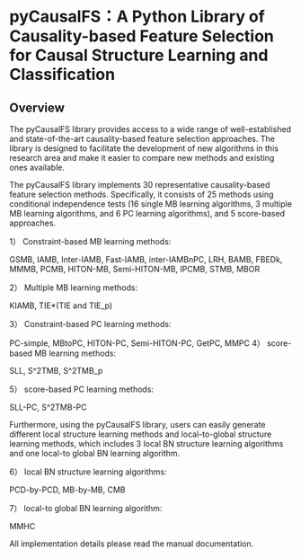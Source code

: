 <h1>pyCausalFS：A Python Library of Causality-based Feature Selection for Causal Structure Learning and Classification</h1>

<h2>Overview</h2>
The pyCausalFS library provides access to a wide range of well-established and state-of-the-art causality-based feature selection approaches. The library is designed to facilitate the development of new algorithms in this research area and make it easier to compare new methods and existing ones available. 


The pyCausalFS library implements 30 representative causality-based feature selection methods. Specifically, it consists of 25 methods using conditional independence tests (16 single MB learning algorithms, 3 multiple MB learning algorithms, and 6 PC learning algorithms), and 5 score-based approaches. 

1）	Constraint-based MB learning methods:

GSMB, IAMB, Inter-IAMB, Fast-IAMB, inter-IAMBnPC, LRH, BAMB, FBEDk, MMMB, PCMB, HITON-MB, Semi-HITON-MB, IPCMB, STMB, MBOR

2）	Multiple MB learning methods:

KIAMB, TIE*(TIE and TIE_p)

3）	Constraint-based PC learning methods:

PC-simple, MBtoPC, HITON-PC, Semi-HITON-PC, GetPC, MMPC
4）	score-based MB learning methods:

SLL, S^2TMB, S^2TMB_p

5）	score-based PC learning methods:

SLL-PC, S^2TMB-PC


Furthermore, using the pyCausalFS library, users can easily generate different local structure learning methods and local-to-global structure learning methods, which includes 3 local BN structure learning algorithms and one local-to global BN learning algorithm.


6）	local BN structure learning algorithms:

PCD-by-PCD, MB-by-MB, CMB

7）	local-to global BN learning algorithm:

MMHC


All implementation details please read the manual documentation.
